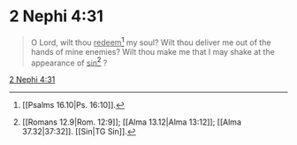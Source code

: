 # 2 Nephi 4:31

> O Lord, wilt thou <u>redeem</u>[^a] my soul? Wilt thou deliver me out of the hands of mine enemies? Wilt thou make me that I may shake at the appearance of <u>sin</u>[^b] ?

[2 Nephi 4:31](https://www.churchofjesuschrist.org/study/scriptures/bofm/2-ne/4?lang=eng&id=p31#p31)


[^a]: [[Psalms 16.10|Ps. 16:10]].  
[^b]: [[Romans 12.9|Rom. 12:9]]; [[Alma 13.12|Alma 13:12]]; [[Alma 37.32|37:32]]. [[Sin|TG Sin]].  

